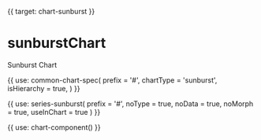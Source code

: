 {{ target: chart-sunburst }}

# sunburstChart

Sunburst Chart

{{ use: common-chart-spec(
    prefix = '#',
    chartType = 'sunburst',
    isHierarchy = true,
) }}

{{ use: series-sunburst(
  prefix = '#',
  noType = true,
  noData = true,
  noMorph = true,
  useInChart = true
) }}

{{ use: chart-component() }}